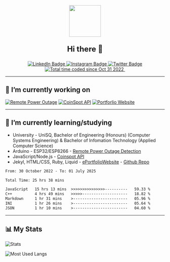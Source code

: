 

<!--
**Chuffs/chuffs** is a ✨ _special_ ✨ repository because its `README.md` (this file) appears on your GitHub profile.

Here are some ideas to get you started:

- 🔭 I’m currently working on ...
- 🌱 I’m currently learning ...
- 👯 I’m looking to collaborate on ...
- 🤔 I’m looking for help with ...
- 💬 Ask me about ...
- 📫 How to reach me: ...
- 😄 Pronouns: ...
- ⚡ Fun fact: ...
-->

<div id="header" align="center">
    <img src="https://media.giphy.com/media/SUcApSWjPwQMARvcM8/giphy.gif" width="100"/>
    <p style="font-size: x-large"><b>Hi there 👋 </b></p>
</div>

<p id="badges" align="center">
    <a href="https://www.linkedin.com/in/matthew-law-75908b1a5/">
        <img src="https://img.shields.io/badge/LinkedIn-blue?style=for-the-badge&logo=linkedin&logoColor=white" alt="LinkedIn Badge"/>
    </a><a href="https://www.instagram.com/chuffs97/">
        <img src="https://img.shields.io/badge/Instagram-red?style=for-the-badge&logo=instagram&logoColor=white" alt="Instagram Badge"/>
    </a><a href="https://twitter.com/home">
        <img src="https://img.shields.io/badge/Twitter-blue?style=for-the-badge&logo=twitter&logoColor=white" alt="Twitter Badge"/>
    </a>
    <a href="https://wakatime.com/@816fadb6-a2ab-42d6-91df-d9b0cba3b527">
        <img src="https://wakatime.com/badge/user/816fadb6-a2ab-42d6-91df-d9b0cba3b527.svg?style=for-the-badge" alt="Total time coded since Oct 31 2022" />
    </a>
    <img src="https://komarev.com/ghpvc/?username=chuffs&style=for-the-badge&color=blue" alt=""/>
</p>

***

## 🔭 I’m currently working on

[![Remote Power Outage][2]][1]
[![CoinSpot API][4]][3]
[![Portforlio Website][6]][5]

[1]: https://github.com/Chuffs/RemotePowerMonitor
[2]: https://github-readme-stats.vercel.app/api/pin/?username=chuffs&repo=RemotePowerMonitor&theme=dark
[3]: https://github.com/Chuffs/CoinspotAPI
[4]: https://github-readme-stats.vercel.app/api/pin/?username=chuffs&repo=CoinspotAPI&theme=dark
[5]: https://github.com/Chuffs/PortfolioWebsite
[6]: https://github-readme-stats.vercel.app/api/pin/?username=chuffs&repo=PortfolioWebsite&theme=dark

***

## 🌱 I’m currently learning/studying

+ University - UniSQ, Bachelor of Engineering (Honours) (Computer Systems Engineering) & Bachelor of Infomation Technology (Applied Computer Science)
+ Arduino - ESP32/ESP8266 - [Remote Power Outage Detection][1]
+ JavaScript/Node.js - [Coinspot API][3]
+ Jekyl, HTML/CSS, Ruby, Liquid - [ePortfolioWebsite][7] - [Github Repo][5]

<!--START_SECTION:waka-->

```txt
From: 30 October 2022 - To: 01 July 2025

Total Time: 25 hrs 38 mins

JavaScript   15 hrs 13 mins  >>>>>>>>>>>>>>>----------   59.33 %
C++          4 hrs 49 mins   >>>>>--------------------   18.82 %
Markdown     1 hr 31 mins    >------------------------   05.96 %
INI          1 hr 26 mins    >------------------------   05.64 %
JSON         1 hr 10 mins    >------------------------   04.60 %
```

<!--END_SECTION:waka-->

[7]: https://mljl.tech

***

## 📊 My Stats
![Stats][8]

![Most Used Langs][9]

[8]: http://github-readme-streak-stats.herokuapp.com?user=chuffs&theme=dark&background=000000
[9]: https://github-readme-stats.vercel.app/api/top-langs/?username=chuffs&layout=compact&theme=vision-friendly-dark